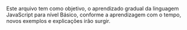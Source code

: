 Este arquivo tem como objetivo, o aprendizado gradual da linguagem JavaScript para nível Básico, conforme a aprendizagem com o tempo, novos exemplos e explicações irão surgir.